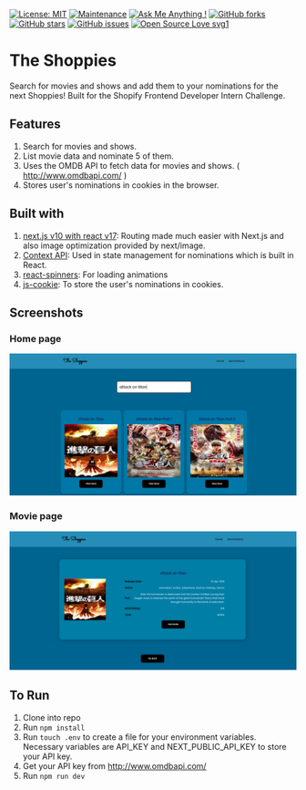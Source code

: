 [![License: MIT](https://img.shields.io/badge/License-MIT-yellow.svg)](https://opensource.org/licenses/MIT)
[![Maintenance](https://img.shields.io/badge/Maintained%3F-yes-green.svg)](https://GitHub.com/Naereen/StrapDown.js/graphs/commit-activity)
[![Ask Me Anything !](https://img.shields.io/badge/Ask%20me-anything-1abc9c.svg)](https://GitHub.com/Naereen/ama)
[![GitHub forks](https://img.shields.io/github/forks/saswatamcode/the_shoppies?style=social)](https://GitHub.com/pinkman7009/Movie-Nominations/network/)
[![GitHub stars](https://img.shields.io/github/stars/saswatamcode/the_shoppies?style=social)](https://GitHub.com/pinkman7009/Movie-Nominations/stargazers/)
[![GitHub issues](https://img.shields.io/github/issues/saswatamcode/the_shoppies.svg)](https://GitHub.com/pinkman7009/Movie-Nominations/issues/)
[![Open Source Love svg1](https://badges.frapsoft.com/os/v1/open-source.svg?v=103)](https://github.com/ellerbrock/open-source-badges/)

# The Shoppies

Search for movies and shows and add them to your nominations for the next Shoppies! Built for the Shopify Frontend Developer Intern Challenge. 

## Features

1. Search for movies and shows.
2. List movie data and nominate 5 of them.
3. Uses the OMDB API to fetch data for movies and shows. ( http://www.omdbapi.com/ )
4. Stores user's nominations in cookies in the browser.

## Built with

1. <a href='https://nextjs.org/'>next.js v10 with react v17</a>: Routing made much easier with Next.js and also image optimization provided by next/image.
2. <a href='https://reactjs.org/docs/context.html'>Context API</a>: Used in state management for nominations which is built in React.
3. <a href='https://www.npmjs.com/package/react-spinners'>react-spinners</a>: For loading animations
4. <a href='https://www.npmjs.com/package/js-cookie'>js-cookie</a>: To store the user's nominations in cookies.

## Screenshots

### Home page

<img src='./public/home.png'>

### Movie page

<img src='./public/movie.png'>

## To Run

1. Clone into repo
2. Run `npm install`
3. Run `touch .env` to create a file for your environment variables. Necessary variables are API_KEY and NEXT_PUBLIC_API_KEY to store your API key.
4. Get your API key from http://www.omdbapi.com/
5. Run `npm run dev`
